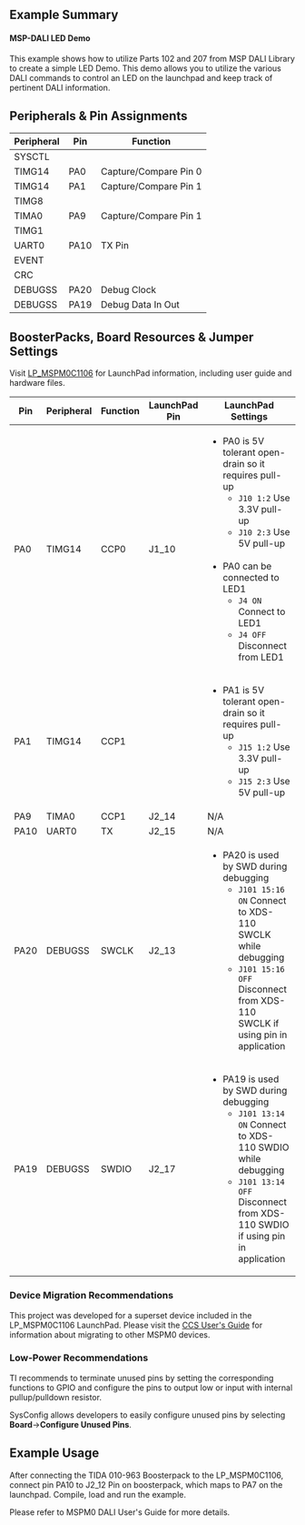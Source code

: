 ## Example Summary

#### MSP-DALI LED Demo
This example shows how to utilize Parts 102 and 207 from MSP DALI Library to create a simple LED Demo.  This demo allows you to utilize the various DALI commands to control an LED on the launchpad and keep track of pertinent DALI
information.


## Peripherals & Pin Assignments

| Peripheral | Pin | Function |
| --- | --- | --- |
| SYSCTL |  |  |
| TIMG14 | PA0 | Capture/Compare Pin 0 |
| TIMG14 | PA1 | Capture/Compare Pin 1 |
| TIMG8 |  |  |
| TIMA0 | PA9 | Capture/Compare Pin 1 |
| TIMG1 |  |  |
| UART0 | PA10 | TX Pin |
| EVENT |  |  |
| CRC |  |  |
| DEBUGSS | PA20 | Debug Clock |
| DEBUGSS | PA19 | Debug Data In Out |

## BoosterPacks, Board Resources & Jumper Settings

Visit [LP_MSPM0C1106](https://www.ti.com/tool/LP-MSPM0C1106) for LaunchPad information, including user guide and hardware files.

| Pin | Peripheral | Function | LaunchPad Pin | LaunchPad Settings |
| --- | --- | --- | --- | --- |
| PA0 | TIMG14 | CCP0 | J1_10 | <ul><li>PA0 is 5V tolerant open-drain so it requires pull-up<br><ul><li>`J10 1:2` Use 3.3V pull-up<br><li>`J10 2:3` Use 5V pull-up</ul><br><li>PA0 can be connected to LED1<br><ul><li>`J4 ON` Connect to LED1<br><li>`J4 OFF` Disconnect from LED1</ul></ul> |
| PA1 | TIMG14 | CCP1 | | <ul><li>PA1 is 5V tolerant open-drain so it requires pull-up<br><ul><li>`J15 1:2` Use 3.3V pull-up<br><li>`J15 2:3` Use 5V pull-up</ul></ul> |
| PA9 | TIMA0 | CCP1 | J2_14 | N/A |
| PA10 | UART0 | TX | J2_15 | N/A |
| PA20 | DEBUGSS | SWCLK | J2_13 | <ul><li>PA20 is used by SWD during debugging<br><ul><li>`J101 15:16 ON` Connect to XDS-110 SWCLK while debugging<br><li>`J101 15:16 OFF` Disconnect from XDS-110 SWCLK if using pin in application</ul></ul> |
| PA19 | DEBUGSS | SWDIO | J2_17 | <ul><li>PA19 is used by SWD during debugging<br><ul><li>`J101 13:14 ON` Connect to XDS-110 SWDIO while debugging<br><li>`J101 13:14 OFF` Disconnect from XDS-110 SWDIO if using pin in application</ul></ul> |

### Device Migration Recommendations
This project was developed for a superset device included in the LP_MSPM0C1106 LaunchPad. Please
visit the [CCS User's Guide](https://software-dl.ti.com/msp430/esd/MSPM0-SDK/latest/docs/english/tools/ccs_ide_guide/doc_guide/doc_guide-srcs/ccs_ide_guide.html#sysconfig-project-migration)
for information about migrating to other MSPM0 devices.

### Low-Power Recommendations
TI recommends to terminate unused pins by setting the corresponding functions to
GPIO and configure the pins to output low or input with internal
pullup/pulldown resistor.

SysConfig allows developers to easily configure unused pins by selecting **Board**→**Configure Unused Pins**.


## Example Usage

After connecting the TIDA 010-963 Boosterpack to the LP_MSPM0C1106, connect pin PA10 to J2_12 Pin on boosterpack, which maps to PA7 on the launchpad.
Compile, load and run the example.

Please refer to MSPM0 DALI User's Guide for more details.